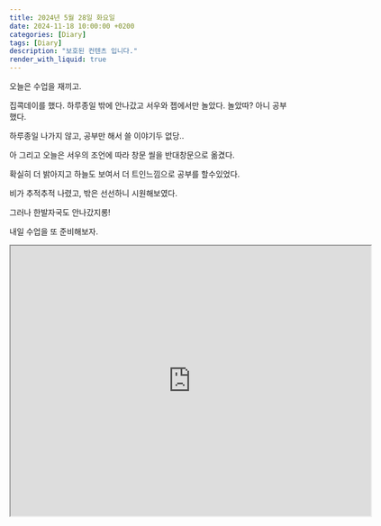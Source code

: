 ```yaml
---
title: 2024년 5월 28일 화요일
date: 2024-11-18 10:00:00 +0200
categories: [Diary]
tags: [Diary]
description: "보호된 컨텐츠 입니다."
render_with_liquid: true
---
```



오늘은 수업을 재끼고.



집콕데이를 했다. 하루종일 밖에 안나갔고 서우와 젭에서만 놀았다. 놀았따? 아니 공부했다.



하루종일 나가지 않고, 공부만 해서 쓸 이야기두 없당..



아 그리고 오늘은 서우의 조언에 따라 창문 씰을 반대창문으로 옮겼다.



확실히 더 밝아지고 하늘도 보여서 더 트인느낌으로 공부를 할수있었다.



비가 추적추적 나렸고, 밖은 선선하니 시원해보였다.



그러나 한발자국도 안나갔지롱! 

내일 수업을 또 준비해보자.

<iframe src="https://drive.google.com/file/d/144nPT9C13WyK2RmfASIrAWFrF32AvygF/preview" width="640" height="480" allow="autoplay"></iframe>
